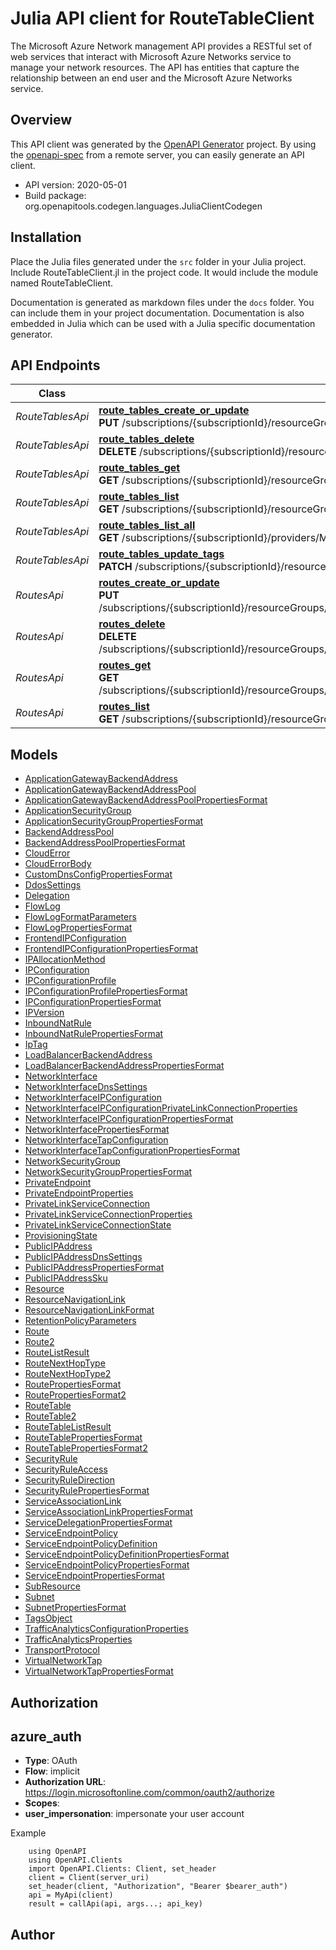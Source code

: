 # Julia API client for RouteTableClient

The Microsoft Azure Network management API provides a RESTful set of web services that interact with Microsoft Azure Networks service to manage your network resources. The API has entities that capture the relationship between an end user and the Microsoft Azure Networks service.

## Overview
This API client was generated by the [OpenAPI Generator](https://openapi-generator.tech) project.  By using the [openapi-spec](https://openapis.org) from a remote server, you can easily generate an API client.

- API version: 2020-05-01
- Build package: org.openapitools.codegen.languages.JuliaClientCodegen


## Installation
Place the Julia files generated under the `src` folder in your Julia project. Include RouteTableClient.jl in the project code.
It would include the module named RouteTableClient.

Documentation is generated as markdown files under the `docs` folder. You can include them in your project documentation.
Documentation is also embedded in Julia which can be used with a Julia specific documentation generator.

## API Endpoints

Class | Method
------------ | -------------
*RouteTablesApi* | [**route_tables_create_or_update**](docs/RouteTablesApi.md#route_tables_create_or_update)<br/>**PUT** /subscriptions/{subscriptionId}/resourceGroups/{resourceGroupName}/providers/Microsoft.Network/routeTables/{routeTableName}<br/>
*RouteTablesApi* | [**route_tables_delete**](docs/RouteTablesApi.md#route_tables_delete)<br/>**DELETE** /subscriptions/{subscriptionId}/resourceGroups/{resourceGroupName}/providers/Microsoft.Network/routeTables/{routeTableName}<br/>
*RouteTablesApi* | [**route_tables_get**](docs/RouteTablesApi.md#route_tables_get)<br/>**GET** /subscriptions/{subscriptionId}/resourceGroups/{resourceGroupName}/providers/Microsoft.Network/routeTables/{routeTableName}<br/>
*RouteTablesApi* | [**route_tables_list**](docs/RouteTablesApi.md#route_tables_list)<br/>**GET** /subscriptions/{subscriptionId}/resourceGroups/{resourceGroupName}/providers/Microsoft.Network/routeTables<br/>
*RouteTablesApi* | [**route_tables_list_all**](docs/RouteTablesApi.md#route_tables_list_all)<br/>**GET** /subscriptions/{subscriptionId}/providers/Microsoft.Network/routeTables<br/>
*RouteTablesApi* | [**route_tables_update_tags**](docs/RouteTablesApi.md#route_tables_update_tags)<br/>**PATCH** /subscriptions/{subscriptionId}/resourceGroups/{resourceGroupName}/providers/Microsoft.Network/routeTables/{routeTableName}<br/>
*RoutesApi* | [**routes_create_or_update**](docs/RoutesApi.md#routes_create_or_update)<br/>**PUT** /subscriptions/{subscriptionId}/resourceGroups/{resourceGroupName}/providers/Microsoft.Network/routeTables/{routeTableName}/routes/{routeName}<br/>
*RoutesApi* | [**routes_delete**](docs/RoutesApi.md#routes_delete)<br/>**DELETE** /subscriptions/{subscriptionId}/resourceGroups/{resourceGroupName}/providers/Microsoft.Network/routeTables/{routeTableName}/routes/{routeName}<br/>
*RoutesApi* | [**routes_get**](docs/RoutesApi.md#routes_get)<br/>**GET** /subscriptions/{subscriptionId}/resourceGroups/{resourceGroupName}/providers/Microsoft.Network/routeTables/{routeTableName}/routes/{routeName}<br/>
*RoutesApi* | [**routes_list**](docs/RoutesApi.md#routes_list)<br/>**GET** /subscriptions/{subscriptionId}/resourceGroups/{resourceGroupName}/providers/Microsoft.Network/routeTables/{routeTableName}/routes<br/>


## Models

 - [ApplicationGatewayBackendAddress](docs/ApplicationGatewayBackendAddress.md)
 - [ApplicationGatewayBackendAddressPool](docs/ApplicationGatewayBackendAddressPool.md)
 - [ApplicationGatewayBackendAddressPoolPropertiesFormat](docs/ApplicationGatewayBackendAddressPoolPropertiesFormat.md)
 - [ApplicationSecurityGroup](docs/ApplicationSecurityGroup.md)
 - [ApplicationSecurityGroupPropertiesFormat](docs/ApplicationSecurityGroupPropertiesFormat.md)
 - [BackendAddressPool](docs/BackendAddressPool.md)
 - [BackendAddressPoolPropertiesFormat](docs/BackendAddressPoolPropertiesFormat.md)
 - [CloudError](docs/CloudError.md)
 - [CloudErrorBody](docs/CloudErrorBody.md)
 - [CustomDnsConfigPropertiesFormat](docs/CustomDnsConfigPropertiesFormat.md)
 - [DdosSettings](docs/DdosSettings.md)
 - [Delegation](docs/Delegation.md)
 - [FlowLog](docs/FlowLog.md)
 - [FlowLogFormatParameters](docs/FlowLogFormatParameters.md)
 - [FlowLogPropertiesFormat](docs/FlowLogPropertiesFormat.md)
 - [FrontendIPConfiguration](docs/FrontendIPConfiguration.md)
 - [FrontendIPConfigurationPropertiesFormat](docs/FrontendIPConfigurationPropertiesFormat.md)
 - [IPAllocationMethod](docs/IPAllocationMethod.md)
 - [IPConfiguration](docs/IPConfiguration.md)
 - [IPConfigurationProfile](docs/IPConfigurationProfile.md)
 - [IPConfigurationProfilePropertiesFormat](docs/IPConfigurationProfilePropertiesFormat.md)
 - [IPConfigurationPropertiesFormat](docs/IPConfigurationPropertiesFormat.md)
 - [IPVersion](docs/IPVersion.md)
 - [InboundNatRule](docs/InboundNatRule.md)
 - [InboundNatRulePropertiesFormat](docs/InboundNatRulePropertiesFormat.md)
 - [IpTag](docs/IpTag.md)
 - [LoadBalancerBackendAddress](docs/LoadBalancerBackendAddress.md)
 - [LoadBalancerBackendAddressPropertiesFormat](docs/LoadBalancerBackendAddressPropertiesFormat.md)
 - [NetworkInterface](docs/NetworkInterface.md)
 - [NetworkInterfaceDnsSettings](docs/NetworkInterfaceDnsSettings.md)
 - [NetworkInterfaceIPConfiguration](docs/NetworkInterfaceIPConfiguration.md)
 - [NetworkInterfaceIPConfigurationPrivateLinkConnectionProperties](docs/NetworkInterfaceIPConfigurationPrivateLinkConnectionProperties.md)
 - [NetworkInterfaceIPConfigurationPropertiesFormat](docs/NetworkInterfaceIPConfigurationPropertiesFormat.md)
 - [NetworkInterfacePropertiesFormat](docs/NetworkInterfacePropertiesFormat.md)
 - [NetworkInterfaceTapConfiguration](docs/NetworkInterfaceTapConfiguration.md)
 - [NetworkInterfaceTapConfigurationPropertiesFormat](docs/NetworkInterfaceTapConfigurationPropertiesFormat.md)
 - [NetworkSecurityGroup](docs/NetworkSecurityGroup.md)
 - [NetworkSecurityGroupPropertiesFormat](docs/NetworkSecurityGroupPropertiesFormat.md)
 - [PrivateEndpoint](docs/PrivateEndpoint.md)
 - [PrivateEndpointProperties](docs/PrivateEndpointProperties.md)
 - [PrivateLinkServiceConnection](docs/PrivateLinkServiceConnection.md)
 - [PrivateLinkServiceConnectionProperties](docs/PrivateLinkServiceConnectionProperties.md)
 - [PrivateLinkServiceConnectionState](docs/PrivateLinkServiceConnectionState.md)
 - [ProvisioningState](docs/ProvisioningState.md)
 - [PublicIPAddress](docs/PublicIPAddress.md)
 - [PublicIPAddressDnsSettings](docs/PublicIPAddressDnsSettings.md)
 - [PublicIPAddressPropertiesFormat](docs/PublicIPAddressPropertiesFormat.md)
 - [PublicIPAddressSku](docs/PublicIPAddressSku.md)
 - [Resource](docs/Resource.md)
 - [ResourceNavigationLink](docs/ResourceNavigationLink.md)
 - [ResourceNavigationLinkFormat](docs/ResourceNavigationLinkFormat.md)
 - [RetentionPolicyParameters](docs/RetentionPolicyParameters.md)
 - [Route](docs/Route.md)
 - [Route2](docs/Route2.md)
 - [RouteListResult](docs/RouteListResult.md)
 - [RouteNextHopType](docs/RouteNextHopType.md)
 - [RouteNextHopType2](docs/RouteNextHopType2.md)
 - [RoutePropertiesFormat](docs/RoutePropertiesFormat.md)
 - [RoutePropertiesFormat2](docs/RoutePropertiesFormat2.md)
 - [RouteTable](docs/RouteTable.md)
 - [RouteTable2](docs/RouteTable2.md)
 - [RouteTableListResult](docs/RouteTableListResult.md)
 - [RouteTablePropertiesFormat](docs/RouteTablePropertiesFormat.md)
 - [RouteTablePropertiesFormat2](docs/RouteTablePropertiesFormat2.md)
 - [SecurityRule](docs/SecurityRule.md)
 - [SecurityRuleAccess](docs/SecurityRuleAccess.md)
 - [SecurityRuleDirection](docs/SecurityRuleDirection.md)
 - [SecurityRulePropertiesFormat](docs/SecurityRulePropertiesFormat.md)
 - [ServiceAssociationLink](docs/ServiceAssociationLink.md)
 - [ServiceAssociationLinkPropertiesFormat](docs/ServiceAssociationLinkPropertiesFormat.md)
 - [ServiceDelegationPropertiesFormat](docs/ServiceDelegationPropertiesFormat.md)
 - [ServiceEndpointPolicy](docs/ServiceEndpointPolicy.md)
 - [ServiceEndpointPolicyDefinition](docs/ServiceEndpointPolicyDefinition.md)
 - [ServiceEndpointPolicyDefinitionPropertiesFormat](docs/ServiceEndpointPolicyDefinitionPropertiesFormat.md)
 - [ServiceEndpointPolicyPropertiesFormat](docs/ServiceEndpointPolicyPropertiesFormat.md)
 - [ServiceEndpointPropertiesFormat](docs/ServiceEndpointPropertiesFormat.md)
 - [SubResource](docs/SubResource.md)
 - [Subnet](docs/Subnet.md)
 - [SubnetPropertiesFormat](docs/SubnetPropertiesFormat.md)
 - [TagsObject](docs/TagsObject.md)
 - [TrafficAnalyticsConfigurationProperties](docs/TrafficAnalyticsConfigurationProperties.md)
 - [TrafficAnalyticsProperties](docs/TrafficAnalyticsProperties.md)
 - [TransportProtocol](docs/TransportProtocol.md)
 - [VirtualNetworkTap](docs/VirtualNetworkTap.md)
 - [VirtualNetworkTapPropertiesFormat](docs/VirtualNetworkTapPropertiesFormat.md)


## Authorization

## azure_auth
- **Type**: OAuth
- **Flow**: implicit
- **Authorization URL**: https://login.microsoftonline.com/common/oauth2/authorize
- **Scopes**: 
 - **user_impersonation**: impersonate your user account

Example
```
    using OpenAPI
    using OpenAPI.Clients
    import OpenAPI.Clients: Client, set_header
    client = Client(server_uri)
    set_header(client, "Authorization", "Bearer $bearer_auth")
    api = MyApi(client)
    result = callApi(api, args...; api_key)
```

## Author



